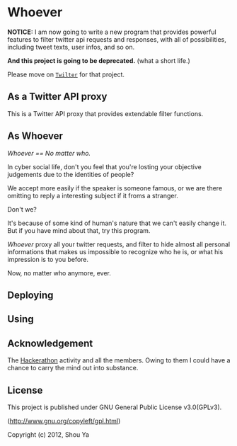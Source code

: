 # Whoever
__NOTICE:__ I am now going to write a new program that provides
powerful features to filter twitter api requests and responses, with
all of possibilities, including tweet texts, user infos, and so on.

__And this project is going to be deprecated.__ (what a short life.)

Please move on [`Twilter`](https://github.com/shouya/twilter) for that
project.

## As a Twitter API proxy
This is a Twitter API proxy that provides extendable filter functions.

## As Whoever
_Whoever == No matter who._

In cyber social life, don't you feel that you're losting your
objective judgements due to the identities of people?

We accept more easily if the speaker is someone famous, or we are
there omitting to reply a interesting subject if it froms a stranger.

Don't we?

It's because of some kind of human's nature that we can't easily
change it.
But if you have mind about that, try this program.

_Whoever_ proxy all your twitter requests, and filter to hide almost
all personal informations that makes us impossible to recognize who he
is, or what his impression is to you before.

Now, no matter who anymore, ever.

## Deploying
*<placeholder>*

## Using
*<placeholder>*

## Acknowledgement
The [Hackerathon](http://24hackers.com) activity and all the
members. Owing to them I could have a chance to carry the mind out
into substance.

## License
This project is published under GNU General Public License v3.0(GPLv3).

(http://www.gnu.org/copyleft/gpl.html)

Copyright (c) 2012, Shou Ya




